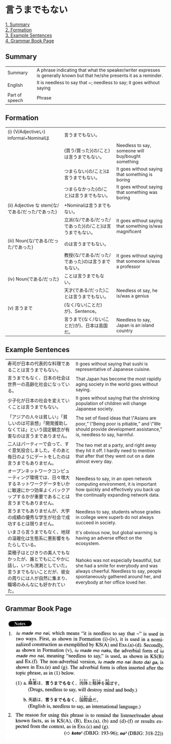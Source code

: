 # 言うまでもない

[1. Summary](#summary)<br>
[2. Formation](#formation)<br>
[3. Example Sentences](#example-sentences)<br>
[4. Grammar Book Page](#grammar-book-page)<br>


## Summary

<table><tr>   <td>Summary</td>   <td>A phrase indicating that what the speaker/writer expresses is generally known but that he/she presents it as a reminder.</td></tr><tr>   <td>English</td>   <td>It is needless to say that ~; needless to say; it goes without saying</td></tr><tr>   <td>Part of speech</td>   <td>Phrase</td></tr></table>

## Formation

<table class="table"><tbody><tr class="tr head"><td class="td"><span class="numbers">(i)</span> <span class="bold">{V/Adjectiveい} informal+Nominalは</span></td><td class="td"><span class="concept">言うまでもない</span><span>。</span></td><td class="td"></td></tr><tr class="tr"><td class="td"></td><td class="td"><span>{買う/買った}{の/こと}は</span><span class="concept">言うまでもない</span><span>。</span></td><td class="td"><span>Needless to say, someone will buy/bought something</span></td></tr><tr class="tr"><td class="td"></td><td class="td"><span>つまらない{の/こと}は</span><span class="concept">言うまでもない</span><span>。</span></td><td class="td"><span>It goes without saying that something is boring</span></td></tr><tr class="tr"><td class="td"></td><td class="td"><span>つまらなかった{の/こと}は</span><span class="concept">言うまでもない</span><span>。</span></td><td class="td"><span>It goes without saying that something was boring</span></td></tr><tr class="tr head"><td class="td"><span class="numbers">(ii)</span> <span class="bold">Adjective な stem{な/である/だった/であった}</span></td><td class="td"><span>+Nominalは</span><span class="concept">言うまでもない</span><span>。</span></td><td class="td"></td></tr><tr class="tr"><td class="td"></td><td class="td"><span>立派{な/である/だった/であった}{の/こと}は</span><span class="concept">言うまでもない</span><span>。</span></td><td class="td"><span>It goes without saying that something is/was magnificent</span></td></tr><tr class="tr head"><td class="td"><span class="numbers">(iii)</span> <span class="bold">Noun{な/である/だった/であった}</span></td><td class="td"><span>のは</span><span class="concept">言うまでもない</span><span>。</span></td><td class="td"></td></tr><tr class="tr"><td class="td"></td><td class="td"><span>教授{な/である/だった/であった}のは</span><span class="concept">言うまでもない</span><span>。</span></td><td class="td"><span>It goes without saying that someone is/was a professor</span></td></tr><tr class="tr head"><td class="td"><span class="numbers">(iv)</span> <span class="bold">Noun{である/だった}</span></td><td class="td"><span>ことは</span><span class="concept">言うまでもない</span><span>。</span></td><td class="td"></td></tr><tr class="tr"><td class="td"></td><td class="td"><span>天才{である/だった}ことは</span><span class="concept">言うまでもない</span><span>。</span></td><td class="td"><span>Needless ot say, he is/was a genius</span></td></tr><tr class="tr head"><td class="td"><span class="numbers">(v)</span> <span class="concept">言うまで</span></td><td class="td"><span class="concept"></span><span>{なく/ない(ことだ)が}、Sentence。</span></td><td class="td"></td></tr><tr class="tr"><td class="td"></td><td class="td"><span class="concept">言うまで</span><span>{なく/ない(ことだ)が}、日本は島国だ。</span></td><td class="td"><span>Needless to say, Japan is an island country</span></td></tr></tbody></table>

## Example Sentences

<table><tr>   <td>寿司が日本の代表的な料理であることは言うまでもない。</td>   <td>It goes without saying that sushi is representative of Japanese cuisine.</td></tr><tr>   <td>言うまでもなく、日本の社会は世界一の高齢化社会になっている。</td>   <td>That Japan has become the most rapidly aging society in the world goes without saying.</td></tr><tr>   <td>少子化が日本の社会を変えていくことは言うまでもない。</td>   <td>It goes without saying that the shrinking population of children will change Japanese society.</td></tr><tr>   <td>「アジアの人々は貧しい」「貧しいのは可哀想」「開発援助しなくては」という固定観念が有害なのは言うまでありません。</td>   <td>The set of ﬁxed ideas that \"Asians are poor,” \"Being poor is pitiable,” and \"We should provide development assistance,” is, needless to say, harmful.</td></tr><tr>   <td>二人はパーティーで会って、すぐ意気投合しました。そのあと毎日のようにデートをしたのは言うまでもありません。</td>   <td>The two met at a party, and right away they hit it off. I hardly need to mention that after that they went out on a date almost every day.</td></tr><tr>   <td>オープンネットワークコンピューティング環境では、日々増大するネットワークデータをいかに敏速にかつ効率よくバックアップするかが重要であることは言うまでもありません。</td>   <td>Needless to say, in an open network computing environment, it is important how quickly and effectively you back up the continually expanding network data.</td></tr><tr>   <td>言うまでもありませんが、大学の成績の優秀な学生が社会で成功するとは限りません。</td>   <td>Needless to say, students whose grades in college were superb do not always succeed in society.</td></tr><tr>   <td>いまさら言うまでもなく、地球の温暖化は生態系に悪影響をもたらしている。</td>   <td>It's obvious now, but global warming is having an adverse effect on the ecosystem.</td></tr><tr>   <td>菜穂子はとびきりの美人でもなかったが、誰とでもにこやかに話し、いつも溌溂としていた。言うまでもないことだが、彼女の周りには人が自然に集まり、職場のみんなにも好かれていた。</td>   <td>Nahoko was not especially beautiful, but she had a smile for everybody and was always cheerful. Needless to say, people spontaneously gathered around her, and everybody at her ofﬁce loved her.</td></tr></table>

## Grammar Book Page

![](../img/Advanced言うまでもない.png)

